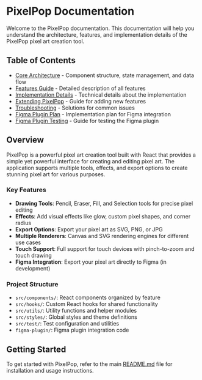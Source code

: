 # PixelPop Documentation

Welcome to the PixelPop documentation. This documentation will help you understand the architecture, features, and implementation details of the PixelPop pixel art creation tool.

## Table of Contents

- [Core Architecture](./architecture.md) - Component structure, state management, and data flow
- [Features Guide](./features.md) - Detailed description of all features
- [Implementation Details](./implementation.md) - Technical details about the implementation
- [Extending PixelPop](./extending.md) - Guide for adding new features
- [Troubleshooting](./troubleshooting.md) - Solutions for common issues
- [Figma Plugin Plan](./figma-plugin-plan.md) - Implementation plan for Figma integration
- [Figma Plugin Testing](./figma-plugin-testing.md) - Guide for testing the Figma plugin

## Overview

PixelPop is a powerful pixel art creation tool built with React that provides a simple yet powerful interface for creating and editing pixel art. The application supports multiple tools, effects, and export options to create stunning pixel art for various purposes.

### Key Features

- **Drawing Tools**: Pencil, Eraser, Fill, and Selection tools for precise pixel editing
- **Effects**: Add visual effects like glow, custom pixel shapes, and corner radius
- **Export Options**: Export your pixel art as SVG, PNG, or JPG
- **Multiple Renderers**: Canvas and SVG rendering engines for different use cases
- **Touch Support**: Full support for touch devices with pinch-to-zoom and touch drawing
- **Figma Integration**: Export your pixel art directly to Figma (in development)

### Project Structure

- `src/components/`: React components organized by feature
- `src/hooks/`: Custom React hooks for shared functionality
- `src/utils/`: Utility functions and helper modules
- `src/styles/`: Global styles and theme definitions
- `src/test/`: Test configuration and utilities
- `figma-plugin/`: Figma plugin integration code

## Getting Started

To get started with PixelPop, refer to the main [README.md](../README.md) file for installation and usage instructions. 